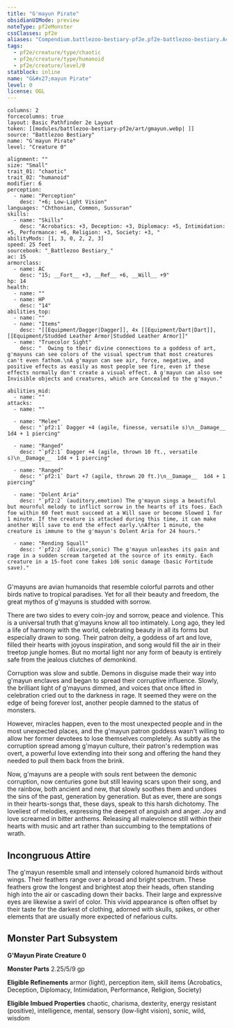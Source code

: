 ```yaml
---
title: "G'mayun Pirate"
obsidianUIMode: preview
noteType: pf2eMonster
cssClasses: pf2e
aliases: "Compendium.battlezoo-bestiary-pf2e.pf2e-battlezoo-bestiary.Actor.Y7wLW6z7myNdqGQX" 
tags:
  - pf2e/creature/type/chaotic
  - pf2e/creature/type/humanoid
  - pf2e/creature/level/0
statblock: inline
name: "G&#x27;mayun Pirate"
level: 0
license: OGL
---
```


```statblock
columns: 2
forcecolumns: true
layout: Basic Pathfinder 2e Layout
token: [[modules/battlezoo-bestiary-pf2e/art/gmayun.webp| ]]
source: "Battlezoo Bestiary"
name: "G'mayun Pirate"
level: "Creature 0"

alignment: ""
size: "Small"
trait_01: "chaotic"
trait_02: "humanoid"
modifier: 6
perception:
  - name: "Perception"
    desc: "+6; Low-Light Vision"
languages: "Chthonian, Common, Sussuran"
skills:
  - name: "Skills"
    desc: "Acrobatics: +3, Deception: +3, Diplomacy: +5, Intimidation: +5, Performance: +6, Religion: +3, Society: +3, "
abilityMods: [1, 3, 0, 2, 2, 3]
speed: 25 feet
sourcebook: "_Battlezoo Bestiary_"
ac: 15
armorclass:
  - name: AC
    desc: "15; __Fort__ +3, __Ref__ +6, __Will__ +9"
hp: 14
health:
  - name: ""
  - name: HP
    desc: "14"
abilities_top:
  - name: ""
  - name: "Items"
    desc: "[[Equipment/Dagger|Dagger]], 4x [[Equipment/Dart|Dart]], [[Equipment/Studded Leather Armor|Studded Leather Armor]]"
  - name: "Truecolor Sight"
    desc: "  Owing to their divine connections to a goddess of art, g'mayuns can see colors of the visual spectrum that most creatures can't even fathom.\nA g'mayun can see air, force, negative, and positive effects as easily as most people see fire, even if these effects normally don't create a visual effect. A g'mayun can also see Invisible objects and creatures, which are Concealed to the g'mayun."

abilities_mid:
  - name: ""
attacks:
  - name: ""

  - name: "Melee"
    desc: "`pf2:1` Dagger +4 (agile, finesse, versatile s)\n__Damage__  1d4 + 1 piercing"

  - name: "Ranged"
    desc: "`pf2:1` Dagger +4 (agile, thrown 10 ft., versatile s)\n__Damage__  1d4 + 1 piercing"

  - name: "Ranged"
    desc: "`pf2:1` Dart +7 (agile, thrown 20 ft.)\n__Damage__  1d4 + 1 piercing"

  - name: "Dolent Aria"
    desc: "`pf2:2` (auditory,emotion) The g'mayun sings a beautiful but mournful melody to inflict sorrow in the hearts of its foes. Each foe within 60 feet must succeed at a Will save or become Slowed 1 for 1 minute. If the creature is attacked during this time, it can make another Will save to end the effect early.\nAfter 1 minute, the creature is immune to the g'mayun's Dolent Aria for 24 hours."

  - name: "Rending Squall"
    desc: "`pf2:2` (divine,sonic) The g'mayun unleashes its pain and rage in a sudden scream targeted at the source of its enmity. Each creature in a 15-foot cone takes 1d6 sonic damage (basic Fortitude save)."
 
```



G'mayuns are avian humanoids that resemble colorful parrots and other birds native to tropical paradises. Yet for all their beauty and freedom, the great mythos of g'mayuns is studded with sorrow.

There are two sides to every coin-joy and sorrow, peace and violence. This is a universal truth that g'mayuns know all too intimately. Long ago, they led a life of harmony with the world, celebrating beauty in all its forms but especially drawn to song. Their patron deity, a goddess of art and love, filled their hearts with joyous inspiration, and song would fill the air in their treetop jungle homes. But no mortal light nor any form of beauty is entirely safe from the jealous clutches of demonkind.

Corruption was slow and subtle. Demons in disguise made their way into g'mayun enclaves and began to spread their corruptive influence. Slowly, the brilliant light of g'mayuns dimmed, and voices that once lifted in celebration cried out to the darkness in rage. It seemed they were on the edge of being forever lost, another people damned to the status of monsters.

However, miracles happen, even to the most unexpected people and in the most unexpected places, and the g'mayun patron goddess wasn't willing to allow her former devotees to lose themselves completely. As subtly as the corruption spread among g'mayun culture, their patron's redemption was overt, a powerful love extending into their song and offering the hand they needed to pull them back from the brink.

Now, g'mayuns are a people with souls rent between the demonic corruption, now centuries gone but still leaving scars upon their song, and the rainbow, both ancient and new, that slowly soothes them and undoes the sins of the past, generation by generation. But as ever, there are songs in their hearts-songs that, these days, speak to this harsh dichotomy. The loveliest of melodies, expressing the deepest of anguish and anger. Joy and love screamed in bitter anthems. Releasing all malevolence still within their hearts with music and art rather than succumbing to the temptations of wrath.

## Incongruous Attire

The g'mayun resemble small and intensely colored humanoid birds without wings. Their feathers range over a broad and bright spectrum. These feathers grow the longest and brightest atop their heads, often standing high into the air or cascading down their backs. Their large and expressive eyes are likewise a swirl of color. This vivid appearance is often offset by their taste for the darkest of clothing, adorned with skulls, spikes, or other elements that are usually more expected of nefarious cults.

## Monster Part Subsystem

**G'Mayun Pirate Creature 0**

**Monster Parts** 2.25/5/9 gp

**Eligible Refinements** armor (light), perception item, skill items (Acrobatics, Deception, Diplomacy, Intimidation, Performance, Religion, Society)

**Eligible Imbued Properties** chaotic, charisma, dexterity, energy resistant (positive), intelligence, mental, sensory (low-light vision), sonic, wild, wisdom

